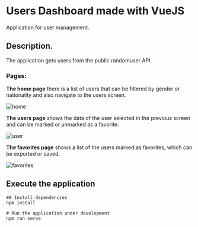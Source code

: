 # Users Dashboard made with VueJS

Application for user management.

## Description.

The application gets users from the public randomuser API.

### Pages:

**The home page** there is a list of users that can be filtered by gender or nationality and also navigate to the users screen.

![home](https://user-images.githubusercontent.com/76951600/133924990-355f4230-411a-4de7-9563-a0337ba2e722.png)

**The users page** shows the data of the user selected in the previous screen and can be marked or unmarked as a favorite.

![user](https://user-images.githubusercontent.com/76951600/133925041-73d0aeb9-9575-461f-b0d0-65b9b27d62d3.png)


**The favorites page** shows a list of the users marked as favorites, which can be exported or saved.

![favorites](https://user-images.githubusercontent.com/76951600/133925008-be90329f-05c4-4ba9-8df2-58e68cabaf17.png)

## Execute the application

```
## Install dependencies
npm install

# Run the application under development
npm run serve


```
